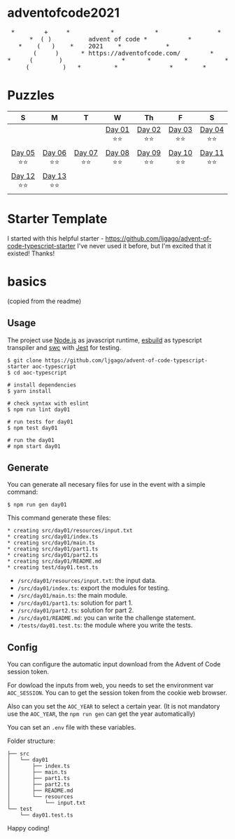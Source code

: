 # adventofcode2021
<pre>
 *        +     *           *           *                *        *
      *  ( )          advent of code *           *
   *    (   )    *    2021    *            *                  *          *
       (     )      * https://adventofcode.com/        *
*     (       )                *      *         *          *        *
     (         )   *         *              *        * 
</pre>

# Puzzles

| S  | M  | T  | W  | Th | F | S |
|:---:|:---:|:---:|:---:|:---:|:---:|:---:|
|   |   |   | [Day 01](./src/day01/README.md) ⭐⭐ | [Day 02](./src/day02/README.md) ⭐⭐ | [Day 03](./src/day03/README.md) ⭐⭐  | [Day 04](./src/day04/README.md) ⭐⭐ |
| [Day 05](./src/day05/README.md) ⭐⭐ | [Day 06](./src/day06/README.md) ⭐⭐ | [Day 07](./src/day07/README.md) ⭐⭐  | [Day 08](./src/day08/README.md) ⭐⭐  | [Day 09](./src/day09/README.md) ⭐⭐ | [Day 10](./src/day10/README.md) ⭐⭐ | [Day 11](./src/day11/README.md) ⭐⭐ |
| [Day 12](./src/day12/README.md) ⭐⭐ | [Day 13](./src/day13/README.md) ⭐⭐ | | | |


# Starter Template
I started with this helpful starter - https://github.com/ljgago/advent-of-code-typescript-starter
I've never used it before, but I'm excited that it existed! Thanks!


# basics 
(copied from the readme)

## Usage

The project use [Node.js](https://nodejs.org) as javascript runtime, [esbuild](https://esbuild.github.io)
as typescript transpiler and [swc](https://swc.rs) with [Jest](https://jestjs.io) for testing.

    $ git clone https://github.com/ljgago/advent-of-code-typescript-starter aoc-typescript
    $ cd aoc-typescript

    # install dependencies
    $ yarn install

    # check syntax with eslint
    $ npm run lint day01

    # run tests for day01
    $ npm test day01

    # run the day01
    # npm start day01

## Generate

You can generate all necesary files for use in the event with a simple
command:

    $ npm run gen day01

This command generate these files:

    * creating src/day01/resources/input.txt
    * creating src/day01/index.ts
    * creating src/day01/main.ts
    * creating src/day01/part1.ts
    * creating src/day01/part2.ts
    * creating src/day01/README.md
    * creating test/day01.test.ts

- `/src/day01/resources/input.txt`: the input data.
- `/src/day01/index.ts`: export the modules for testing.
- `/src/day01/main.ts`: the main module.
- `/src/day01/part1.ts`: solution for part 1.
- `/src/day01/part2.ts`: solution for part 2.
- `/src/day01/README.md`: you can write the challenge statement.
- `/tests/day01.test.ts`: the module where you write the tests.

## Config

You can configure the automatic input download from the Advent of Code
session token.

For dowload the inputs from web, you needs to set the environment var
`AOC_SESSION`. You can to get the session token from the cookie web browser.

Also can you set the `AOC_YEAR` to select a certain year.
(It is not mandatory use the `AOC_YEAR`, the `npm run gen` can get the year automatically)

You can set an `.env` file with these variables.

Folder structure:

    ├── src
    │   └── day01
    │       ├── index.ts
    │       ├── main.ts
    │       ├── part1.ts
    │       ├── part2.ts
    │       ├── README.md
    │       └── resources
    │           └── input.txt
    └── test
        └── day01.test.ts

Happy coding!


